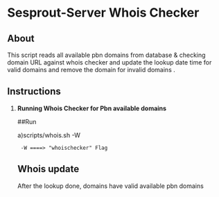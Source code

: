 # Sesprout-Server Whois Checker

## About
This script reads all available pbn domains from database & checking domain URL against whois checker 
and update the lookup date time for valid domains and remove the domain for invalid domains .

## Instructions

1. **Running Whois Checker for Pbn available domains**
	
	##Run

	a)scripts/whois.sh -W

		-W ====> "whoischecker" Flag 	

   ## Whois update
   After the lookup done, domains have valid available pbn domains

